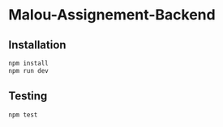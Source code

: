 # Malou-Assignement-Backend

## Installation
```bash
npm install
npm run dev

```
## Testing

```bash
npm test
```
